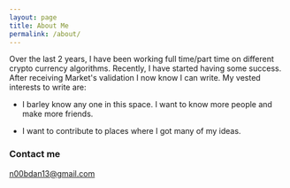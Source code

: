 ```yaml
---
layout: page
title: About Me
permalink: /about/
---
```



Over the last 2 years, I have been working full time/part time on different crypto currency algorithms. Recently, I have started having some success. 
After receiving Market's validation I now know I can write. My vested interests to write are:

- I barley know any one in this space. I want to know more people and make more friends.

- I want to contribute to places where I got many of my ideas. 

### Contact me

[n00bdan13@gmail.com](mailto:n00bdan13@gmail.com)